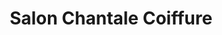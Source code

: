 ---
title: "Salon Chantale Coiffure"
url: /saint-fabien-de-panet/salon-chantale-coiffure/
shop: hairdresser
---